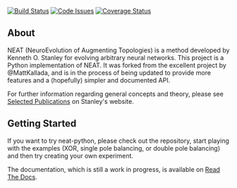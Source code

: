 [![Build Status](https://travis-ci.org/machinebrains/neat-python.svg)](https://travis-ci.org/machinebrains/neat-python)
[![Code Issues](https://www.quantifiedcode.com/api/v1/project/71f3c62dda1b42c988d0fccb7f2d6455/badge.svg)](https://www.quantifiedcode.com/app/project/71f3c62dda1b42c988d0fccb7f2d6455)
[![Coverage Status](https://coveralls.io/repos/CodeReclaimers/neat-python/badge.svg?branch=master&service=github)](https://coveralls.io/github/CodeReclaimers/neat-python?branch=master)

## About ##

NEAT (NeuroEvolution of Augmenting Topologies) is a method developed by Kenneth O. Stanley for evolving arbitrary neural 
networks. This project is a Python implementation of NEAT.  It was forked from the excellent project by @MattKallada, 
and is in the process of being updated to provide more features and a (hopefully) simpler and documented API.

For further information regarding general concepts and theory, please see [Selected Publications](http://www.cs.ucf.edu/~kstanley/#publications) on Stanley's website.


## Getting Started ##

If you want to try neat-python, please check out the repository, start playing with the examples (XOR, single pole 
balancing, or double pole balancing) and then try creating your own experiment.

The documentation, which is still a work in progress, is available on [Read The Docs](http://neat-python.readthedocs.org/en/latest/).
